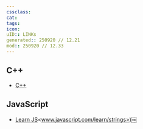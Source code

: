 ```yaml
---
cssclass:
cat:
tags:
icon:
uID:: LINKs
generated:: 250920 // 12.21
mod:: 250920 // 12.33
---
```


## C++

-  [C++](https://cplusplus.com/)

## JavaScript
-  [Learn JS](https://www.javascript.com/learn/strings)<www.javascript.com/learn/strings>)￼
